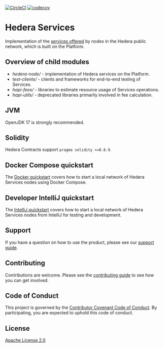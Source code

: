 [![CircleCI](https://circleci.com/gh/hashgraph/hedera-services/tree/master.svg?style=shield&circle-token=6628b37c62b2e1f8f7bf1274bee204dc9bc9292b)](https://circleci.com/gh/hashgraph/hedera-services/tree/master)
[![codecov](https://codecov.io/github/hashgraph/hedera-services/coverage.svg?branch=master&token=ZPMV8C93DV)](https://codecov.io/gh/hashgraph/hedera-services)

# Hedera Services 

Implementation of the [services offered](https://github.com/hashgraph/hedera-protobufs) by 
nodes in the Hedera public network, which is built on the Platform.

## Overview of child modules
* _hedera-node/_ - implementation of Hedera services on the Platform.
* _test-clients/_ - clients and frameworks for end-to-end testing of Services.
* _hapi-fees/_ - libraries to estimate resource usage of Services operations.
* _hapi-utils/_ - deprecated libraries primarily involved in fee calculation.

## JVM
OpenJDK 17 is strongly recommended.

## Solidity 
Hedera Contracts support `pragma solidity <=0.8.9`.

## Docker Compose quickstart 

The [Docker quickstart](docs/docker-quickstart.md) covers how to 
start a local network of Hedera Services nodes using Docker Compose.

## Developer IntelliJ quickstart 

The [IntelliJ quickstart](docs/intellij-quickstart.md) covers how to 
start a local network of Hedera Services nodes from IntelliJ for
testing and development.

## Support

If you have a question on how to use the product, please see our
[support guide](https://github.com/hashgraph/.github/blob/main/SUPPORT.md).

## Contributing

Contributions are welcome. Please see the [contributing guide](https://github.com/hashgraph/.github/blob/main/CONTRIBUTING.md) to see how you can get involved.

## Code of Conduct

This project is governed by the [Contributor Covenant Code of Conduct](https://github.com/hashgraph/.github/blob/main/CODE_OF_CONDUCT.md). By participating, you are
expected to uphold this code of conduct.

## License

[Apache License 2.0](LICENSE)

